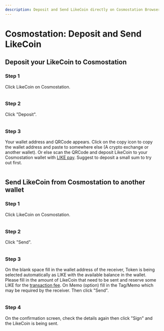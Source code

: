 ```yaml
---
description: Deposit and Send LikeCoin directly on Cosmostation Browser Extension wallet
---
```


# Cosmostation: Deposit and Send LikeCoin

## Deposit your LikeCoin to Cosmostation

### Step 1

Click LikeCoin on Cosmostation.

<figure><img src="../../../.gitbook/assets/Comostation Deposit 1.png" alt=""><figcaption></figcaption></figure>

### Step 2

Click "Deposit".

<figure><img src="../../../.gitbook/assets/Comostation Deposit 2.png" alt=""><figcaption></figcaption></figure>

### Step 3

Your wallet address and QRCode appears. Click on the copy icon to copy the wallet address and paste to somewhere else (A crypto exchange or another wallet). Or else scan the QRCode and deposit LikeCoin to your Cosmostation wallet with [LIKE pay](../../../developer/like-pay/). Suggest to deposit a small sum to try out first.

<figure><img src="../../../.gitbook/assets/Comostation Deposit 3.png" alt=""><figcaption></figcaption></figure>

## **Send LikeCoin from** Cosmostation **to another wallet**

### Step 1

Click LikeCoin on Cosmostation.

<figure><img src="../../../.gitbook/assets/Comostation Deposit 1.png" alt=""><figcaption></figcaption></figure>

### Step 2

Click "Send".

<figure><img src="../../../.gitbook/assets/Comostation Send 1.png" alt=""><figcaption></figcaption></figure>

### Step 3

On the blank space fill in the wallet address of the receiver, Token is being selected automatically as LIKE with the available balance in the wallet. Please fill in the amount of LikeCoin that need to be sent and reserve some LIKE for the [transaction fee](../transaction-fee.md). On Memo (option) fill in the Tag/Memo which may be required by the receiver. Then click "Send".

<figure><img src="../../../.gitbook/assets/Comostation Send 2.png" alt=""><figcaption></figcaption></figure>

### Step 4

On the confirmation screen, check the details again then click "Sign" and the LikeCoin is being sent.

<figure><img src="../../../.gitbook/assets/Comostation Send 3.png" alt=""><figcaption></figcaption></figure>
